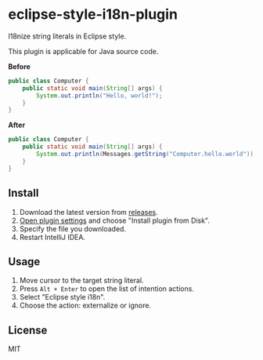 # eclipse-style-i18n-plugin

I18nize string literals in Eclipse style.

This plugin is applicable for Java source code.

**Before**
```java
public class Computer {
    public static void main(String[] args) {
        System.out.println("Hello, world!");
    }
}
```

**After**
```java
public class Computer {
    public static void main(String[] args) {
        System.out.println(Messages.getString("Computer.hello.world")); //$NON-NLS-1$
    }
}
```

## Install

1. Download the latest version from [releases](https://github.com/old-horizon/eclipse-style-i18n-plugin/releases).
1. [Open plugin settings](https://www.jetbrains.com/help/idea/managing-plugins.html) and choose "Install plugin from Disk".
1. Specify the file you downloaded.
1. Restart IntelliJ IDEA.

## Usage

1. Move cursor to the target string literal.
1. Press `Alt + Enter` to open the list of intention actions.
1. Select "Eclipse style i18n".
1. Choose the action: externalize or ignore.

## License

MIT
